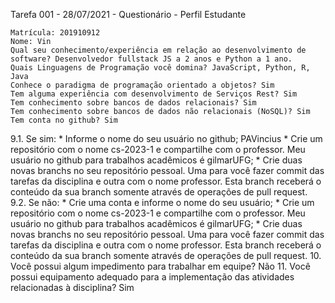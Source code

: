 Tarefa 001 - 28/07/2021 - Questionário - Perfil Estudante

    Matrícula: 201910912  
    Nome: Vin
    Qual seu conhecimento/experiência em relação ao desenvolvimento de software? Desenvolvedor fullstack JS a 2 anos e Python a 1 ano.
    Quais Linguagens de Programação você domina? JavaScript, Python, R, Java
    Conhece o paradigma de programação orientado a objetos? Sim
    Tem alguma experiência com desenvolvimento de Serviços Rest? Sim
    Tem conhecimento sobre bancos de dados relacionais? Sim
    Tem conhecimento sobre bancos de dados não relacionais (NoSQL)? Sim
    Tem conta no github? Sim

9.1. Se sim: * Informe o nome do seu usuário no github; PAVincius * Crie um repositório com o nome cs-2023-1 e compartilhe com o professor. Meu usuário no github para trabalhos acadêmicos é gilmarUFG; * Crie duas novas branchs no seu repositório pessoal. Uma para você fazer commit das tarefas da disciplina e outra com o nome professor. Esta branch receberá o conteúdo da sua branch somente através de operações de pull request. 9.2. Se não: * Crie uma conta e informe o nome do seu usuário; * Crie um repositório com o nome cs-2023-1 e compartilhe com o professor. Meu usuário no github para trabalhos acadêmicos é gilmarUFG; * Crie duas novas branchs no seu repositório pessoal. Uma para você fazer commit das tarefas da disciplina e outra com o nome professor. Esta branch receberá o conteúdo da sua branch somente através de operações de pull request. 10. Você possui algum impedimento para trabalhar em equipe? Não 11. Você possui equipamento adequado para a implementação das atividades relacionadas à disciplina? Sim

